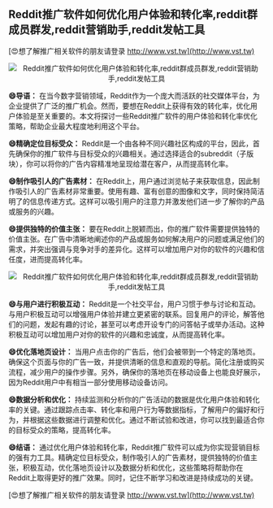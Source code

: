 ## **Reddit推广软件如何优化用户体验和转化率,reddit群成员群发,reddit营销助手,reddit发帖工具**

[😍想了解推广相关软件的朋友请登录 http://www.vst.tw](http://www.vst.tw)

 <center><img src="https://vst.tw/MP4/tuiguang/png/1.png" alt="Reddit推广软件如何优化用户体验和转化率,reddit群成员群发,reddit营销助手,reddit发帖工具"></center>

**😄导语：**
在当今数字营销领域，Reddit作为一个庞大而活跃的社交媒体平台，为企业提供了广泛的推广机会。然而，要想在Reddit上获得有效的转化率，优化用户体验是至关重要的。本文将探讨一些Reddit推广软件的用户体验和转化率优化策略，帮助企业最大程度地利用这个平台。

**😄精确定位目标受众：**
Reddit是一个由各种不同兴趣社区构成的平台，因此，首先确保你的推广软件与目标受众的兴趣相关。通过选择适合的subreddit（子版块），你可以将你的广告内容精准地呈现给潜在客户，从而提高转化率。

**😄制作吸引人的广告素材：**
在Reddit上，用户通过浏览帖子来获取信息，因此制作吸引人的广告素材非常重要。使用有趣、富有创意的图像和文字，同时保持简洁明了的信息传递方式。这样可以吸引用户的注意力并激发他们进一步了解你的产品或服务的兴趣。

**😄提供独特的价值主张：**
要在Reddit上脱颖而出，你的推广软件需要提供独特的价值主张。在广告中清晰地阐述你的产品或服务如何解决用户的问题或满足他们的需求，并突出强调与竞争对手的差异化。这样可以增加用户对你的软件的兴趣和信任度，进而提高转化率。

 <center><img src="https://vst.tw/MP4/tuiguang/png/1.png" alt="Reddit推广软件如何优化用户体验和转化率,reddit群成员群发,reddit营销助手,reddit发帖工具"></center>

**😄与用户进行积极互动：**
Reddit是一个社交平台，用户习惯于参与讨论和互动。与用户积极互动可以增强用户体验并建立更紧密的联系。回复用户的评论，解答他们的问题，发起有趣的讨论，甚至可以考虑开设专门的问答帖子或举办活动。这种积极互动可以增加用户对你的软件的兴趣和忠诚度，从而提高转化率。

**😄优化落地页设计：**
当用户点击你的广告后，他们会被带到一个特定的落地页。确保这个页面与你的广告一致，并提供清晰的信息和直观的导航。简化注册或购买流程，减少用户的操作步骤。另外，确保你的落地页在移动设备上也能良好展示，因为Reddit用户中有相当一部分使用移动设备访问。

**😄数据分析和优化：**
持续监测和分析你的广告活动的数据是优化用户体验和转化率的关键。通过跟踪点击率、转化率和用户行为等数据指标，了解用户的偏好和行为，并根据这些数据进行调整和优化。通过不断试验和改进，你可以找到最适合你的目标受众的策略，提高转化率。

**😄结语：**
通过优化用户体验和转化率，Reddit推广软件可以成为你实现营销目标的强有力工具。精确定位目标受众，制作吸引人的广告素材，提供独特的价值主张，积极互动，优化落地页设计以及数据分析和优化，这些策略将帮助你在Reddit上取得更好的推广效果。同时，记住不断学习和改进是持续成功的关键。

[😍想了解推广相关软件的朋友请登录 http://www.vst.tw](http://www.vst.tw)



